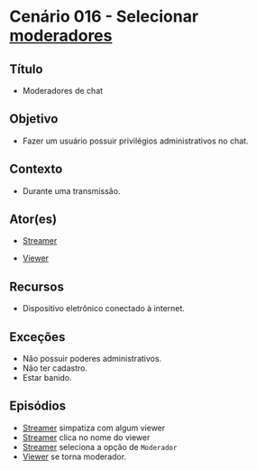 # Cenário 016 - Selecionar [moderadores](Mods)
 
## Título	
* Moderadores de chat

## Objetivo
* Fazer um usuário possuir privilégios administrativos no chat.
	
## Contexto
* Durante uma transmissão.

## Ator(es)
* [Streamer](L%C3%A9xico-Streamer)

* [Viewer](Viewer)

## Recursos
* Dispositivo eletrônico conectado à internet.
	
## Exceções
* Não possuir poderes administrativos.
* Não ter cadastro.
* Estar banido.

## Episódios
* [Streamer](L%C3%A9xico-Streamer)
 simpatiza com algum viewer
* [Streamer](L%C3%A9xico-Streamer)
 clica no nome do viewer
* [Streamer](L%C3%A9xico-Streamer)
 seleciona a opção de ```Moderador```
* [Viewer](Viewer) se torna moderador.

